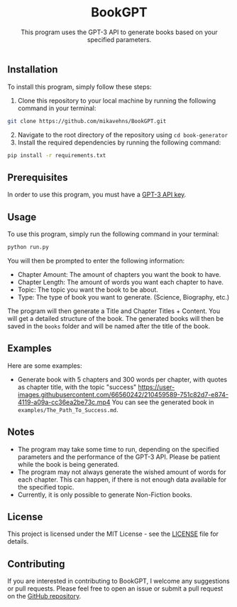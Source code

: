 <h1 align="center">BookGPT</h1>
<p align="center">This program uses the GPT-3 API to generate books based on your specified parameters.
<br><br>
</p>

## Installation
To install this program, simply follow these steps:
1. Clone this repository to your local machine by running the following command in your terminal:
```bash
git clone https://github.com/mikavehns/BookGPT.git
```
2. Navigate to the root directory of the repository using `cd book-generator`
3. Install the required dependencies by running the following command:
```bash
pip install -r requirements.txt
```

## Prerequisites
In order to use this program, you must have a [GPT-3 API key](https://beta.openai.com/docs/developer-quickstart).

## Usage
To use this program, simply run the following command in your terminal:
```bash
python run.py
```
You will then be prompted to enter the following information:
- Chapter Amount: The amount of chapters you want the book to have.
- Chapter Length: The amount of words you want each chapter to have.
- Topic: The topic you want the book to be about.
- Type: The type of book you want to generate. (Science, Biography, etc.)

The program will then generate a Title and Chapter Titles + Content. You will get a detailed structure of the book.
The generated books will then be saved in the `books` folder and will be named after the title of the book.

## Examples
Here are some examples:
- Generate book with 5 chapters and 300 words per chapter, with quotes as chapter title, with the topic "success"
https://user-images.githubusercontent.com/66560242/210459589-751c82d7-e874-4119-a09a-cc36ea2be73c.mp4
You can see the generated book in `examples/The_Path_To_Success.md`.


## Notes
- The program may take some time to run, depending on the specified parameters and the performance of the GPT-3 API. Please be patient while the book is being generated.
- The program may not always generate the wished amount of words for each chapter. This can happen, if there is not enough data available for the specified topic.
- Currently, it is only possible to generate Non-Fiction books.

## License
This project is licensed under the MIT License - see the [LICENSE](LICENSE) file for details.

## Contributing
If you are interested in contributing to BookGPT, I welcome any suggestions or pull requests. Please feel free to open an issue or submit a pull request on the [GitHub repository](https://github.com/mikavehns/BookGPT).

